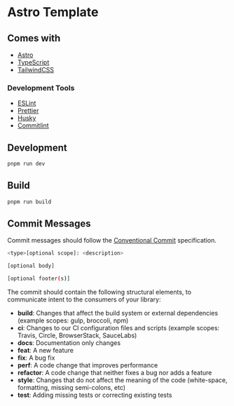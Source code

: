 # Astro Template

## Comes with

- [Astro](https://astro.build/)
- [TypeScript](https://github.com/microsoft/TypeScript)
- [TailwindCSS](https://tailwindcss.com/)

### Development Tools

- [ESLint](https://github.com/eslint/eslint)
- [Prettier](https://github.com/prettier/prettier)
- [Husky](https://github.com/typicode/husky)
- [Commitlint](https://github.com/conventional-changelog/commitlint)

## Development

```bash
pnpm run dev
```

## Build

```bash
pnpm run build
```

## Commit Messages

Commit messages should follow the [Conventional Commit](https://www.conventionalcommits.org/en/v1.0.0/#specification) specification.

```bash
<type>[optional scope]: <description>

[optional body]

[optional footer(s)]
```

The commit should contain the following structural elements, to communicate intent to the consumers of your library:

- **build**: Changes that affect the build system or external dependencies (example scopes: gulp, broccoli, npm)
- **ci**: Changes to our CI configuration files and scripts (example scopes: Travis, Circle, BrowserStack, SauceLabs)
- **docs**: Documentation only changes
- **feat**: A new feature
- **fix**: A bug fix
- **perf**: A code change that improves performance
- **refactor**: A code change that neither fixes a bug nor adds a feature
- **style**: Changes that do not affect the meaning of the code (white-space, formatting, missing semi-colons, etc)
- **test**: Adding missing tests or correcting existing tests
